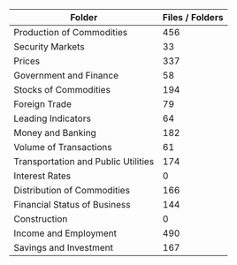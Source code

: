 | Folder                              |   Files / Folders |
|-------------------------------------|-------------------|
| Production of Commodities           |               456 |
| Security Markets                    |                33 |
| Prices                              |               337 |
| Government and Finance              |                58 |
| Stocks of Commodities               |               194 |
| Foreign Trade                       |                79 |
| Leading Indicators                  |                64 |
| Money and Banking                   |               182 |
| Volume of Transactions              |                61 |
| Transportation and Public Utilities |               174 |
| Interest Rates                      |                 0 |
| Distribution of Commodities         |               166 |
| Financial Status of Business        |               144 |
| Construction                        |                 0 |
| Income and Employment               |               490 |
| Savings and Investment              |               167 |
